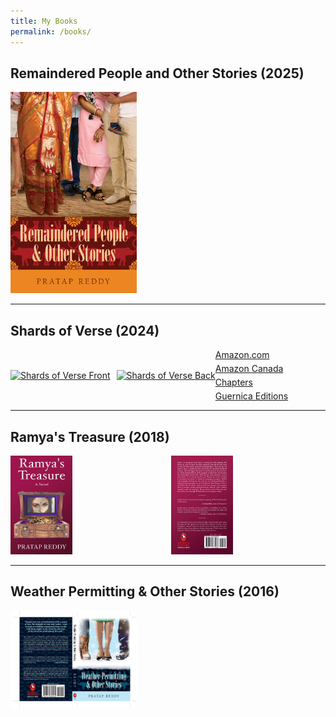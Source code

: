 ```yaml
---
title: My Books
permalink: /books/
---
```


## Remaindered People and Other Stories (2025)
<a href="assets/images/remaindered-people.jpg" class="lightbox-image">
  <img src="assets/images/remaindered-people.jpg" alt="Remaindered People and Other Stories" style="width: 40%;">
</a>

---

## Shards of Verse (2024) 
<div style="display: flex; gap: 10px; align-items: center;">
  <div style="display: flex; gap: 10px;">
    <a href="/pratap-reddy/assets/images/shards-front.png" class="lightbox-image">
      <img src="/pratap-reddy/assets/images/shards-front.png" alt="Shards of Verse Front" style="width: 40%;">
    </a>
    <a href="/pratap-reddy/assets/images/shards-back.png" class="lightbox-image">
      <img src="/pratap-reddy/assets/images/shards-back.png" alt="Shards of Verse Back" style="width: 40%;">
    </a>
  </div>
  <div style="margin-left: -10px; white-space: nowrap;"> <!-- Prevents text wrapping -->
    <ul style="list-style: none; padding: 0; margin: 0;">
      <li style="margin-bottom: 5px;"><a href="#" target="_blank">Amazon.com</a></li>
      <li style="margin-bottom: 5px;"><a href="#" target="_blank">Amazon Canada</a></li>
      <li style="margin-bottom: 5px;"><a href="#" target="_blank">Chapters</a></li>
      <li><a href="#" target="_blank">Guernica Editions</a></li>
    </ul>
  </div>
</div>

---

## Ramya's Treasure (2018)
<div style="display: flex; gap: 10px;">
  <a href="assets/images/ramya-front.jpg" class="lightbox-image">
    <img src="assets/images/ramya-front.jpg" alt="Ramya's Treasure Front" style="width: 40%;">
  </a>
  <a href="assets/images/ramya-back.jpg" class="lightbox-image">
    <img src="assets/images/ramya-back.jpg" alt="Ramya's Treasure Back" style="width: 40%;">
  </a>
</div>

---

## Weather Permitting & Other Stories (2016)
<a href="assets/images/weather-permitting.jpg" class="lightbox-image">
  <img src="assets/images/weather-permitting.jpg" alt="Weather Permitting & Other Stories" style="width: 40%;">
</a>
